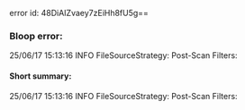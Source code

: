 error id: 48DiAIZvaey7zEiHh8fU5g==
### Bloop error:

25/06/17 15:13:16 INFO FileSourceStrategy: Post-Scan Filters:
#### Short summary: 

25/06/17 15:13:16 INFO FileSourceStrategy: Post-Scan Filters: